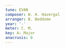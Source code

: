 ```yaml
---
tune: EVAN
composer: W. H. Havergal
arranger: B. Beddome
year: '-'
meter: C. M.
key: A♭ Major
anacrusis: 0
---
```

